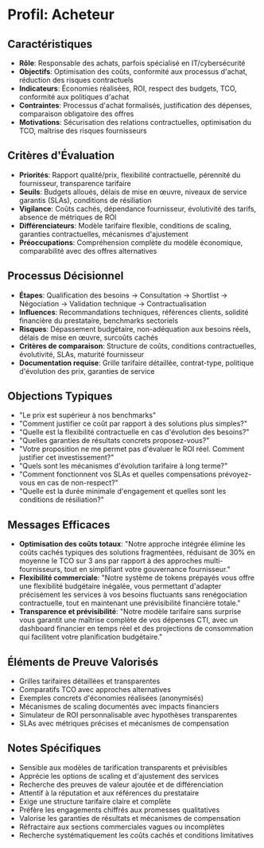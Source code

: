 # Profil: Acheteur

## Caractéristiques
- **Rôle**: Responsable des achats, parfois spécialisé en IT/cybersécurité
- **Objectifs**: Optimisation des coûts, conformité aux processus d'achat, réduction des risques contractuels
- **Indicateurs**: Économies réalisées, ROI, respect des budgets, TCO, conformité aux politiques d'achat
- **Contraintes**: Processus d'achat formalisés, justification des dépenses, comparaison obligatoire des offres
- **Motivations**: Sécurisation des relations contractuelles, optimisation du TCO, maîtrise des risques fournisseurs

## Critères d'Évaluation
- **Priorités**: Rapport qualité/prix, flexibilité contractuelle, pérennité du fournisseur, transparence tarifaire
- **Seuils**: Budgets alloués, délais de mise en œuvre, niveaux de service garantis (SLAs), conditions de résiliation
- **Vigilance**: Coûts cachés, dépendance fournisseur, évolutivité des tarifs, absence de métriques de ROI
- **Différenciateurs**: Modèle tarifaire flexible, conditions de scaling, garanties contractuelles, mécanismes d'ajustement
- **Préoccupations**: Compréhension complète du modèle économique, comparabilité avec des offres alternatives

## Processus Décisionnel
- **Étapes**: Qualification des besoins → Consultation → Shortlist → Négociation → Validation technique → Contractualisation
- **Influences**: Recommandations techniques, références clients, solidité financière du prestataire, benchmarks sectoriels
- **Risques**: Dépassement budgétaire, non-adéquation aux besoins réels, délais de mise en œuvre, surcoûts cachés
- **Critères de comparaison**: Structure de coûts, conditions contractuelles, évolutivité, SLAs, maturité fournisseur
- **Documentation requise**: Grille tarifaire détaillée, contrat-type, politique d'évolution des prix, garanties de service

## Objections Typiques
- "Le prix est supérieur à nos benchmarks"
- "Comment justifier ce coût par rapport à des solutions plus simples?"
- "Quelle est la flexibilité contractuelle en cas d'évolution des besoins?"
- "Quelles garanties de résultats concrets proposez-vous?"
- "Votre proposition ne me permet pas d'évaluer le ROI réel. Comment justifier cet investissement?"
- "Quels sont les mécanismes d'évolution tarifaire à long terme?"
- "Comment fonctionnent vos SLAs et quelles compensations prévoyez-vous en cas de non-respect?"
- "Quelle est la durée minimale d'engagement et quelles sont les conditions de résiliation?"

## Messages Efficaces
- **Optimisation des coûts totaux**: "Notre approche intégrée élimine les coûts cachés typiques des solutions fragmentées, réduisant de 30% en moyenne le TCO sur 3 ans par rapport à des approches multi-fournisseurs, tout en simplifiant votre gouvernance fournisseur."
- **Flexibilité commerciale**: "Notre système de tokens prépayés vous offre une flexibilité budgétaire inégalée, vous permettant d'adapter précisément les services à vos besoins fluctuants sans renégociation contractuelle, tout en maintenant une prévisibilité financière totale."
- **Transparence et prévisibilité**: "Notre modèle tarifaire sans surprise vous garantit une maîtrise complète de vos dépenses CTI, avec un dashboard financier en temps réel et des projections de consommation qui facilitent votre planification budgétaire."

## Éléments de Preuve Valorisés
- Grilles tarifaires détaillées et transparentes
- Comparatifs TCO avec approches alternatives
- Exemples concrets d'économies réalisées (anonymisés)
- Mécanismes de scaling documentés avec impacts financiers
- Simulateur de ROI personnalisable avec hypothèses transparentes
- SLAs avec métriques précises et mécanismes de compensation

## Notes Spécifiques
- Sensible aux modèles de tarification transparents et prévisibles
- Apprécie les options de scaling et d'ajustement des services
- Recherche des preuves de valeur ajoutée et de différenciation
- Attentif à la réputation et aux références du prestataire
- Exige une structure tarifaire claire et complète
- Préfère les engagements chiffrés aux promesses qualitatives
- Valorise les garanties de résultats et mécanismes de compensation
- Réfractaire aux sections commerciales vagues ou incomplètes
- Recherche systématiquement les coûts cachés et conditions limitatives
